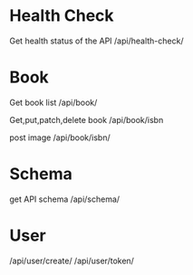 # Health Check
Get health status of the API
/api/health-check/

# Book
Get book list /api/book/

Get,put,patch,delete book /api/book/isbn

post image /api/book/isbn/

# Schema
get API schema
/api/schema/

# User

/api/user/create/
/api/user/token/



